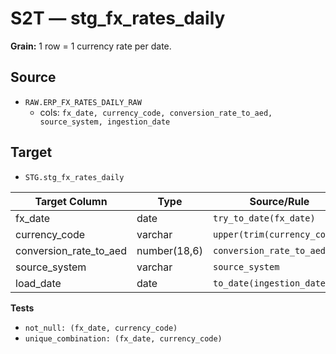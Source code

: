 # S2T — stg_fx_rates_daily

**Grain:** 1 row = 1 currency rate per date.

## Source
- `RAW.ERP_FX_RATES_DAILY_RAW`
  - cols: `fx_date, currency_code, conversion_rate_to_aed, source_system, ingestion_date`

## Target
- `STG.stg_fx_rates_daily`

| Target Column           | Type | Source/Rule |
|---|---|---|
| fx_date                 | date         | `try_to_date(fx_date)` |
| currency_code           | varchar      | `upper(trim(currency_code))` |
| conversion_rate_to_aed  | number(18,6) | `conversion_rate_to_aed` |
| source_system           | varchar      | `source_system` |
| load_date               | date         | `to_date(ingestion_date)` |

**Tests**
- `not_null: (fx_date, currency_code)`
- `unique_combination: (fx_date, currency_code)`
